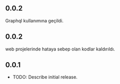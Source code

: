 ## 0.0.2

Graphql kullanımına geçildi.

## 0.0.2

web projelerinde hataya sebep olan kodlar kaldırıldı.

## 0.0.1

* TODO: Describe initial release.

